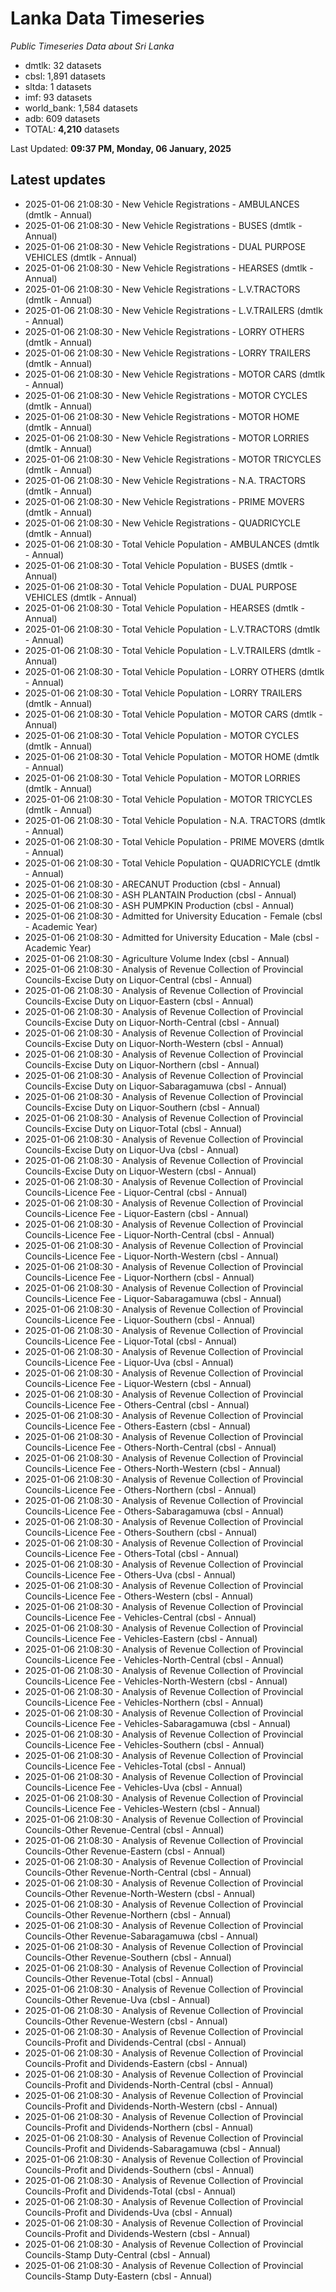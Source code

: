# Lanka Data Timeseries
*Public Timeseries Data about Sri Lanka*

* dmtlk: 32 datasets
* cbsl: 1,891 datasets
* sltda: 1 datasets
* imf: 93 datasets
* world_bank: 1,584 datasets
* adb: 609 datasets
* TOTAL: **4,210** datasets

Last Updated: **09:37 PM, Monday, 06 January, 2025**

## Latest updates

* 2025-01-06 21:08:30 - New Vehicle Registrations - AMBULANCES (dmtlk - Annual)
* 2025-01-06 21:08:30 - New Vehicle Registrations - BUSES (dmtlk - Annual)
* 2025-01-06 21:08:30 - New Vehicle Registrations - DUAL PURPOSE VEHICLES (dmtlk - Annual)
* 2025-01-06 21:08:30 - New Vehicle Registrations - HEARSES (dmtlk - Annual)
* 2025-01-06 21:08:30 - New Vehicle Registrations - L.V.TRACTORS (dmtlk - Annual)
* 2025-01-06 21:08:30 - New Vehicle Registrations - L.V.TRAILERS (dmtlk - Annual)
* 2025-01-06 21:08:30 - New Vehicle Registrations - LORRY OTHERS (dmtlk - Annual)
* 2025-01-06 21:08:30 - New Vehicle Registrations - LORRY TRAILERS (dmtlk - Annual)
* 2025-01-06 21:08:30 - New Vehicle Registrations - MOTOR CARS (dmtlk - Annual)
* 2025-01-06 21:08:30 - New Vehicle Registrations - MOTOR CYCLES (dmtlk - Annual)
* 2025-01-06 21:08:30 - New Vehicle Registrations - MOTOR HOME (dmtlk - Annual)
* 2025-01-06 21:08:30 - New Vehicle Registrations - MOTOR LORRIES (dmtlk - Annual)
* 2025-01-06 21:08:30 - New Vehicle Registrations - MOTOR TRICYCLES (dmtlk - Annual)
* 2025-01-06 21:08:30 - New Vehicle Registrations - N.A. TRACTORS (dmtlk - Annual)
* 2025-01-06 21:08:30 - New Vehicle Registrations - PRIME MOVERS (dmtlk - Annual)
* 2025-01-06 21:08:30 - New Vehicle Registrations - QUADRICYCLE (dmtlk - Annual)
* 2025-01-06 21:08:30 - Total Vehicle Population - AMBULANCES (dmtlk - Annual)
* 2025-01-06 21:08:30 - Total Vehicle Population - BUSES (dmtlk - Annual)
* 2025-01-06 21:08:30 - Total Vehicle Population - DUAL PURPOSE VEHICLES (dmtlk - Annual)
* 2025-01-06 21:08:30 - Total Vehicle Population - HEARSES (dmtlk - Annual)
* 2025-01-06 21:08:30 - Total Vehicle Population - L.V.TRACTORS (dmtlk - Annual)
* 2025-01-06 21:08:30 - Total Vehicle Population - L.V.TRAILERS (dmtlk - Annual)
* 2025-01-06 21:08:30 - Total Vehicle Population - LORRY OTHERS (dmtlk - Annual)
* 2025-01-06 21:08:30 - Total Vehicle Population - LORRY TRAILERS (dmtlk - Annual)
* 2025-01-06 21:08:30 - Total Vehicle Population - MOTOR CARS (dmtlk - Annual)
* 2025-01-06 21:08:30 - Total Vehicle Population - MOTOR CYCLES (dmtlk - Annual)
* 2025-01-06 21:08:30 - Total Vehicle Population - MOTOR HOME (dmtlk - Annual)
* 2025-01-06 21:08:30 - Total Vehicle Population - MOTOR LORRIES (dmtlk - Annual)
* 2025-01-06 21:08:30 - Total Vehicle Population - MOTOR TRICYCLES (dmtlk - Annual)
* 2025-01-06 21:08:30 - Total Vehicle Population - N.A. TRACTORS (dmtlk - Annual)
* 2025-01-06 21:08:30 - Total Vehicle Population - PRIME MOVERS (dmtlk - Annual)
* 2025-01-06 21:08:30 - Total Vehicle Population - QUADRICYCLE (dmtlk - Annual)
* 2025-01-06 21:08:30 - ARECANUT Production (cbsl - Annual)
* 2025-01-06 21:08:30 - ASH PLANTAIN Production (cbsl - Annual)
* 2025-01-06 21:08:30 - ASH PUMPKIN Production (cbsl - Annual)
* 2025-01-06 21:08:30 - Admitted for University Education - Female (cbsl - Academic Year)
* 2025-01-06 21:08:30 - Admitted for University Education - Male (cbsl - Academic Year)
* 2025-01-06 21:08:30 - Agriculture Volume Index (cbsl - Annual)
* 2025-01-06 21:08:30 - Analysis of Revenue Collection of Provincial Councils-Excise Duty on Liquor-Central (cbsl - Annual)
* 2025-01-06 21:08:30 - Analysis of Revenue Collection of Provincial Councils-Excise Duty on Liquor-Eastern (cbsl - Annual)
* 2025-01-06 21:08:30 - Analysis of Revenue Collection of Provincial Councils-Excise Duty on Liquor-North-Central (cbsl - Annual)
* 2025-01-06 21:08:30 - Analysis of Revenue Collection of Provincial Councils-Excise Duty on Liquor-North-Western (cbsl - Annual)
* 2025-01-06 21:08:30 - Analysis of Revenue Collection of Provincial Councils-Excise Duty on Liquor-Northern (cbsl - Annual)
* 2025-01-06 21:08:30 - Analysis of Revenue Collection of Provincial Councils-Excise Duty on Liquor-Sabaragamuwa (cbsl - Annual)
* 2025-01-06 21:08:30 - Analysis of Revenue Collection of Provincial Councils-Excise Duty on Liquor-Southern (cbsl - Annual)
* 2025-01-06 21:08:30 - Analysis of Revenue Collection of Provincial Councils-Excise Duty on Liquor-Total (cbsl - Annual)
* 2025-01-06 21:08:30 - Analysis of Revenue Collection of Provincial Councils-Excise Duty on Liquor-Uva (cbsl - Annual)
* 2025-01-06 21:08:30 - Analysis of Revenue Collection of Provincial Councils-Excise Duty on Liquor-Western (cbsl - Annual)
* 2025-01-06 21:08:30 - Analysis of Revenue Collection of Provincial Councils-Licence Fee - Liquor-Central (cbsl - Annual)
* 2025-01-06 21:08:30 - Analysis of Revenue Collection of Provincial Councils-Licence Fee - Liquor-Eastern (cbsl - Annual)
* 2025-01-06 21:08:30 - Analysis of Revenue Collection of Provincial Councils-Licence Fee - Liquor-North-Central (cbsl - Annual)
* 2025-01-06 21:08:30 - Analysis of Revenue Collection of Provincial Councils-Licence Fee - Liquor-North-Western (cbsl - Annual)
* 2025-01-06 21:08:30 - Analysis of Revenue Collection of Provincial Councils-Licence Fee - Liquor-Northern (cbsl - Annual)
* 2025-01-06 21:08:30 - Analysis of Revenue Collection of Provincial Councils-Licence Fee - Liquor-Sabaragamuwa (cbsl - Annual)
* 2025-01-06 21:08:30 - Analysis of Revenue Collection of Provincial Councils-Licence Fee - Liquor-Southern (cbsl - Annual)
* 2025-01-06 21:08:30 - Analysis of Revenue Collection of Provincial Councils-Licence Fee - Liquor-Total (cbsl - Annual)
* 2025-01-06 21:08:30 - Analysis of Revenue Collection of Provincial Councils-Licence Fee - Liquor-Uva (cbsl - Annual)
* 2025-01-06 21:08:30 - Analysis of Revenue Collection of Provincial Councils-Licence Fee - Liquor-Western (cbsl - Annual)
* 2025-01-06 21:08:30 - Analysis of Revenue Collection of Provincial Councils-Licence Fee - Others-Central (cbsl - Annual)
* 2025-01-06 21:08:30 - Analysis of Revenue Collection of Provincial Councils-Licence Fee - Others-Eastern (cbsl - Annual)
* 2025-01-06 21:08:30 - Analysis of Revenue Collection of Provincial Councils-Licence Fee - Others-North-Central (cbsl - Annual)
* 2025-01-06 21:08:30 - Analysis of Revenue Collection of Provincial Councils-Licence Fee - Others-North-Western (cbsl - Annual)
* 2025-01-06 21:08:30 - Analysis of Revenue Collection of Provincial Councils-Licence Fee - Others-Northern (cbsl - Annual)
* 2025-01-06 21:08:30 - Analysis of Revenue Collection of Provincial Councils-Licence Fee - Others-Sabaragamuwa (cbsl - Annual)
* 2025-01-06 21:08:30 - Analysis of Revenue Collection of Provincial Councils-Licence Fee - Others-Southern (cbsl - Annual)
* 2025-01-06 21:08:30 - Analysis of Revenue Collection of Provincial Councils-Licence Fee - Others-Total (cbsl - Annual)
* 2025-01-06 21:08:30 - Analysis of Revenue Collection of Provincial Councils-Licence Fee - Others-Uva (cbsl - Annual)
* 2025-01-06 21:08:30 - Analysis of Revenue Collection of Provincial Councils-Licence Fee - Others-Western (cbsl - Annual)
* 2025-01-06 21:08:30 - Analysis of Revenue Collection of Provincial Councils-Licence Fee - Vehicles-Central (cbsl - Annual)
* 2025-01-06 21:08:30 - Analysis of Revenue Collection of Provincial Councils-Licence Fee - Vehicles-Eastern (cbsl - Annual)
* 2025-01-06 21:08:30 - Analysis of Revenue Collection of Provincial Councils-Licence Fee - Vehicles-North-Central (cbsl - Annual)
* 2025-01-06 21:08:30 - Analysis of Revenue Collection of Provincial Councils-Licence Fee - Vehicles-North-Western (cbsl - Annual)
* 2025-01-06 21:08:30 - Analysis of Revenue Collection of Provincial Councils-Licence Fee - Vehicles-Northern (cbsl - Annual)
* 2025-01-06 21:08:30 - Analysis of Revenue Collection of Provincial Councils-Licence Fee - Vehicles-Sabaragamuwa (cbsl - Annual)
* 2025-01-06 21:08:30 - Analysis of Revenue Collection of Provincial Councils-Licence Fee - Vehicles-Southern (cbsl - Annual)
* 2025-01-06 21:08:30 - Analysis of Revenue Collection of Provincial Councils-Licence Fee - Vehicles-Total (cbsl - Annual)
* 2025-01-06 21:08:30 - Analysis of Revenue Collection of Provincial Councils-Licence Fee - Vehicles-Uva (cbsl - Annual)
* 2025-01-06 21:08:30 - Analysis of Revenue Collection of Provincial Councils-Licence Fee - Vehicles-Western (cbsl - Annual)
* 2025-01-06 21:08:30 - Analysis of Revenue Collection of Provincial Councils-Other Revenue-Central (cbsl - Annual)
* 2025-01-06 21:08:30 - Analysis of Revenue Collection of Provincial Councils-Other Revenue-Eastern (cbsl - Annual)
* 2025-01-06 21:08:30 - Analysis of Revenue Collection of Provincial Councils-Other Revenue-North-Central (cbsl - Annual)
* 2025-01-06 21:08:30 - Analysis of Revenue Collection of Provincial Councils-Other Revenue-North-Western (cbsl - Annual)
* 2025-01-06 21:08:30 - Analysis of Revenue Collection of Provincial Councils-Other Revenue-Northern (cbsl - Annual)
* 2025-01-06 21:08:30 - Analysis of Revenue Collection of Provincial Councils-Other Revenue-Sabaragamuwa (cbsl - Annual)
* 2025-01-06 21:08:30 - Analysis of Revenue Collection of Provincial Councils-Other Revenue-Southern (cbsl - Annual)
* 2025-01-06 21:08:30 - Analysis of Revenue Collection of Provincial Councils-Other Revenue-Total (cbsl - Annual)
* 2025-01-06 21:08:30 - Analysis of Revenue Collection of Provincial Councils-Other Revenue-Uva (cbsl - Annual)
* 2025-01-06 21:08:30 - Analysis of Revenue Collection of Provincial Councils-Other Revenue-Western (cbsl - Annual)
* 2025-01-06 21:08:30 - Analysis of Revenue Collection of Provincial Councils-Profit and Dividends-Central (cbsl - Annual)
* 2025-01-06 21:08:30 - Analysis of Revenue Collection of Provincial Councils-Profit and Dividends-Eastern (cbsl - Annual)
* 2025-01-06 21:08:30 - Analysis of Revenue Collection of Provincial Councils-Profit and Dividends-North-Central (cbsl - Annual)
* 2025-01-06 21:08:30 - Analysis of Revenue Collection of Provincial Councils-Profit and Dividends-North-Western (cbsl - Annual)
* 2025-01-06 21:08:30 - Analysis of Revenue Collection of Provincial Councils-Profit and Dividends-Northern (cbsl - Annual)
* 2025-01-06 21:08:30 - Analysis of Revenue Collection of Provincial Councils-Profit and Dividends-Sabaragamuwa (cbsl - Annual)
* 2025-01-06 21:08:30 - Analysis of Revenue Collection of Provincial Councils-Profit and Dividends-Southern (cbsl - Annual)
* 2025-01-06 21:08:30 - Analysis of Revenue Collection of Provincial Councils-Profit and Dividends-Total (cbsl - Annual)
* 2025-01-06 21:08:30 - Analysis of Revenue Collection of Provincial Councils-Profit and Dividends-Uva (cbsl - Annual)
* 2025-01-06 21:08:30 - Analysis of Revenue Collection of Provincial Councils-Profit and Dividends-Western (cbsl - Annual)
* 2025-01-06 21:08:30 - Analysis of Revenue Collection of Provincial Councils-Stamp Duty-Central (cbsl - Annual)
* 2025-01-06 21:08:30 - Analysis of Revenue Collection of Provincial Councils-Stamp Duty-Eastern (cbsl - Annual)